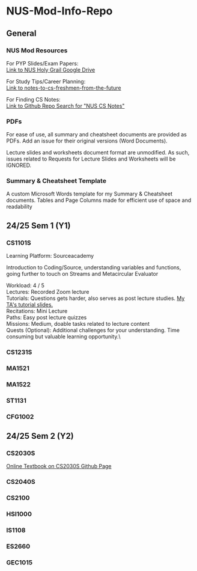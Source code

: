 # NUS-Mod-Info-Repo

## General

### NUS Mod Resources

For PYP Slides/Exam Papers:\
[Link to NUS Holy Grail Google Drive](https://drive.google.com/drive/folders/17vnp5FksIICBHEDaDet8SaDbKMrMtdvu)

For Study Tips/Career Planning:\
[Link to notes-to-cs-freshmen-from-the-future](https://github.com/nushackers/notes-to-cs-freshmen-from-the-future)

For Finding CS Notes:\
[Link to Github Repo Search for "NUS CS Notes"](https://github.com/search?q=NUS%20CS%20Notes&type=repositories)

### PDFs

For ease of use, all summary and cheatsheet documents are provided as PDFs. Add an issue for their original versions (Word Documents).

Lecture slides and worksheets document format are unmodified. As such, issues related to Requests for Lecture Slides and Worksheets will be IGNORED.

### Summary & Cheatsheet Template

A custom Microsoft Words template for my Summary & Cheatsheet documents. Tables and Page Columns made for efficient use of space and readability

## 24/25 Sem 1 (Y1)

### CS1101S
Learning Platform: Sourceacademy

Introduction to Coding/Source, understanding variables and functions, going further to touch on Streams and Metacircular Evaluator

Workload: 4 / 5 \
Lectures: Recorded Zoom lecture\
Tutorials: Questions gets harder, also serves as post lecture studies. [My TA's tutorial slides.](https://github.com/mongj/cs1101s-ay2425-studio-slides)\
Recitations: Mini Lecture\
Paths: Easy post lecture quizzes\
Missions: Medium, doable tasks related to lecture content\
Quests (Optional): Additional challenges for your understanding. Time consuming but valuable learning opportunity.\

### CS1231S


### MA1521

### MA1522

### ST1131

### CFG1002

## 24/25 Sem 2 (Y2)

### CS2030S
[Online Textbook on CS2030S Github Page](https://nus-cs2030s.github.io/2425-s2/index.html)

### CS2040S

### CS2100

### HSI1000

### IS1108

### ES2660

### GEC1015